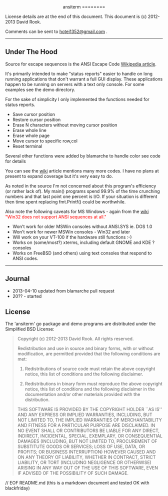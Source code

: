 
<center>
ansiterm
========
</center>

License details are at the end of this document. 
This document is (c) 2012-2013 David Rook.

Comments can be sent to <hotei1352@gmail.com> .

---

Under The Hood
--------------

Source for escape sequences is the ANSI Escape Code [Wikipedia article][1].

It's primarily intended to make "status reports" easier to handle on
long running applications that don't warrant a full GUI display.  These
applications happen to be running on servers with a text only console.
For some examples see the demo directory.

For the sake of simplicity I only implemented the functions needed for status reports.

* Save cursor position
* Restore cursor position
* Erase N characters without moving cursor position
* Erase whole line
* Erase whole page
* Move cursor to specific row,col
* Reset terminal

Several other functions were added by blamarche to handle color
see code for details 

You can see the [wiki][1] article mentions many more codes.  I have no plans at
present to expand coverage but it's very easy to do.

As noted in the source I'm not
concerned about this program's efficiency (or rather lack of).
My main() programs spend 99.9% of the time crunching 
numbers and that last point one percent is I/O.  If your situation is different
then time spent replacing fmt.Printf() could be worthwhile.

Also note the following caveats for MS Windows - again from the [wiki][1] 
<font color=red>"Win32 does not support ANSI sequences at all."</font>

* Won't work for older MSWin consoles without ANSI.SYS ie. DOS 1.0
* Won't work for newer MSWin consoles - Win32 and later 
* Will work on your VT-100 if the hardware still functions :-)
* Works on (some/most?) xterms, including default GNOME and KDE ? consoles
* Works on FreeBSD (and others) using text consoles that respond to ANSI codes.

[1]: http://en.wikipedia.org/wiki/ANSI_escape_code "Wikipedia"

---

Journal
-------
* 2013-04-10 updated from blamarche pull request
* 20?? - started

License
-------
The 'ansiterm' go package and demo programs are distributed under the Simplified BSD License:

> Copyright (c) 2012-2013 David Rook. All rights reserved.
> 
> Redistribution and use in source and binary forms, with or without modification, are
> permitted provided that the following conditions are met:
> 
>    1. Redistributions of source code must retain the above copyright notice, this list of
>       conditions and the following disclaimer.
> 
>    2. Redistributions in binary form must reproduce the above copyright notice, this list
>       of conditions and the following disclaimer in the documentation and/or other materials
>       provided with the distribution.
> 
> THIS SOFTWARE IS PROVIDED BY THE COPYRIGHT HOLDER ``AS IS'' AND ANY EXPRESS OR IMPLIED
> WARRANTIES, INCLUDING, BUT NOT LIMITED TO, THE IMPLIED WARRANTIES OF MERCHANTABILITY AND
> FITNESS FOR A PARTICULAR PURPOSE ARE DISCLAIMED. IN NO EVENT SHALL <COPYRIGHT HOLDER> OR
> CONTRIBUTORS BE LIABLE FOR ANY DIRECT, INDIRECT, INCIDENTAL, SPECIAL, EXEMPLARY, OR
> CONSEQUENTIAL DAMAGES (INCLUDING, BUT NOT LIMITED TO, PROCUREMENT OF SUBSTITUTE GOODS OR
> SERVICES; LOSS OF USE, DATA, OR PROFITS; OR BUSINESS INTERRUPTION) HOWEVER CAUSED AND ON
> ANY THEORY OF LIABILITY, WHETHER IN CONTRACT, STRICT LIABILITY, OR TORT (INCLUDING
> NEGLIGENCE OR OTHERWISE) ARISING IN ANY WAY OUT OF THE USE OF THIS SOFTWARE, EVEN IF
> ADVISED OF THE POSSIBILITY OF SUCH DAMAGE.

// EOF README.md  (this is a markdown document and tested OK with blackfriday)
